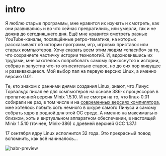 # intro
Я люблю старые программы, мне нравится их изучать и смотреть, как они развивались и во что сейчас превратились, или умерли, так и не дожив до сегодняшнего дня. Ещё мне нравится смотреть разные YouTube-каналы, посвящённые ретро-тематике, на которых рассказывают об истории программ, игр, игровых приставок или старых компьютеров. Хочу сказать всем этим людям «спасибо» за то, что сохраняете частичку истории технологий. И, вдохновившись их трудами, мне захотелось попробовать самому прикоснутся к истории, собрав и запустив что-то относительно старое, но до сих пор живущее и развивающееся. Мой выбор пал на первую версию Linux, а именно версию 0.01.

Те, кто знаком с ранними днями создания Linux, знают, что Линус Торвальдс писал её для компьютеров на основе 386-х процессоров в пропатченной версия Minix 1.5.10. И не смотря на то, что linux-0.01 собирали не раз, в том числе и на [современных версиях компилятора](https://www.opennet.ru/opennews/art.shtml?num=13523), мне хотелось побыть хоть немного в шкуре самого Линуса и самому собрать ядро в родной для этой ОС среде. А именно на максимально близком, хоть и виртуальном аппаратном обеспечении, в настоящей Minix 1.5.10 (точнее, Minix-386) с древней версией GCC 1.37.1

17 сентября ядру Linux исполнится 32 года. Это прекрасный повод вспомнить, как всё начиналось…

![habr-preview]()
